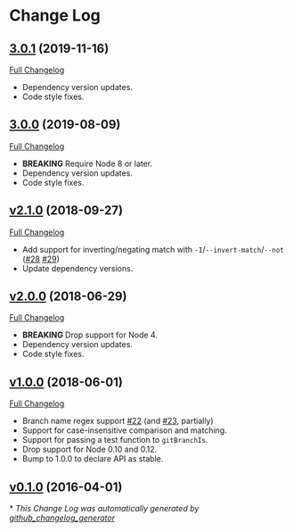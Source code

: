 # Change Log

## [3.0.1](https://github.com/kevinoid/git-branch-is/tree/v3.0.1) (2019-11-16)
[Full
Changelog](https://github.com/kevinoid/git-branch-is/compare/v3.0.0...v3.0.1)

- Dependency version updates.
- Code style fixes.

## [3.0.0](https://github.com/kevinoid/git-branch-is/tree/3.0.0) (2019-08-09)
[Full Changelog](https://github.com/kevinoid/git-branch-is/compare/v2.1.0...3.0.0)

- **BREAKING** Require Node 8 or later.
- Dependency version updates.
- Code style fixes.

## [v2.1.0](https://github.com/kevinoid/git-branch-is/tree/v2.1.0) (2018-09-27)
[Full Changelog](https://github.com/kevinoid/git-branch-is/compare/v2.0.0...v2.1.0)

- Add support for inverting/negating match with `-I`/`--invert-match`/`--not`
  ([\#28](https://github.com/kevinoid/git-branch-is/issues/28)
  [\#29](https://github.com/kevinoid/git-branch-is/pull/29))
- Update dependency versions.

## [v2.0.0](https://github.com/kevinoid/git-branch-is/tree/v2.0.0) (2018-06-29)
[Full Changelog](https://github.com/kevinoid/git-branch-is/compare/v1.0.0...v2.0.0)

- **BREAKING** Drop support for Node 4.
- Dependency version updates.
- Code style fixes.

## [v1.0.0](https://github.com/kevinoid/git-branch-is/tree/v1.0.0) (2018-06-01)
[Full Changelog](https://github.com/kevinoid/git-branch-is/compare/v0.1.0...v1.0.0)

- Branch name regex support [\#22](https://github.com/kevinoid/git-branch-is/issues/22)
  (and [\#23](https://github.com/kevinoid/git-branch-is/pull/23), partially)
- Support for case-insensitive comparison and matching.
- Support for passing a test function to `gitBranchIs`.
- Drop support for Node 0.10 and 0.12.
- Bump to 1.0.0 to declare API as stable.

## [v0.1.0](https://github.com/kevinoid/git-branch-is/tree/v0.1.0) (2016-04-01)


\* *This Change Log was automatically generated by [github_changelog_generator](https://github.com/skywinder/Github-Changelog-Generator)*
